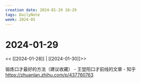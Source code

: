 ```yaml
---
creation date: 2024-01-29 10:29
tags: DailyNote
week: 2024-05
---
```


# 2024-01-29

<< [[2024-01-28]] | [[2024-01-30]]>>

锻炼口才最好的方法（建议收藏） - 王堃阳口才前线的文章 - 知乎 https://zhuanlan.zhihu.com/p/437760763

